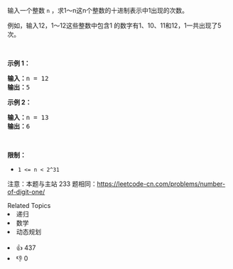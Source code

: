 <p>输入一个整数 <code>n</code> ，求1～n这n个整数的十进制表示中1出现的次数。</p>

<p>例如，输入12，1～12这些整数中包含1 的数字有1、10、11和12，1一共出现了5次。</p>

<p>&nbsp;</p>

<p><strong>示例 1：</strong></p>

<pre>
<strong>输入：</strong>n = 12
<strong>输出：</strong>5
</pre>

<p><strong>示例 2：</strong></p>

<pre>
<strong>输入：</strong>n = 13
<strong>输出：</strong>6</pre>

<p>&nbsp;</p>

<p><strong>限制：</strong></p>

<ul> 
 <li><code>1 &lt;= n &lt;&nbsp;2^31</code></li> 
</ul>

<p>注意：本题与主站 233 题相同：<a href="https://leetcode-cn.com/problems/number-of-digit-one/">https://leetcode-cn.com/problems/number-of-digit-one/</a></p>

<div><div>Related Topics</div><div><li>递归</li><li>数学</li><li>动态规划</li></div></div><br><div><li>👍 437</li><li>👎 0</li></div>